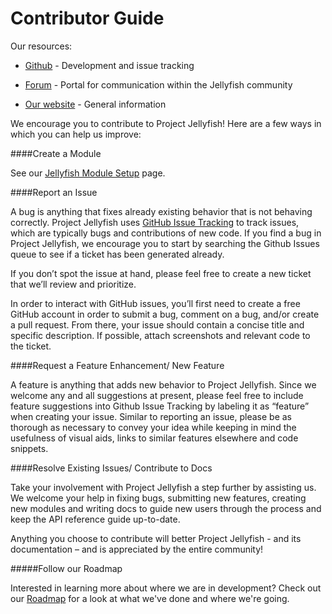 Contributor Guide
===================

Our resources:

* <a href="https://github.com/projectjellyfish/api" target="_blank">Github</a> - Development and issue tracking

* <a href="http://talk.projectjellyfish.org" target="_blank">Forum</a> - Portal for communication within the Jellyfish community

* <a href="http://www.projectjellyfish.org/" target="_blank">Our website</a> - General information

We encourage you to contribute to Project Jellyfish! Here are a few ways in which you can help us improve:


####Create a Module

See our [Jellyfish Module Setup](module-creation/basic_setup.md) page.


####Report an Issue

A bug is anything that fixes already existing behavior that is not behaving correctly. Project Jellyfish uses <a href="https://github.com/projectjellyfish/api/issues" target="_blank">GitHub Issue Tracking</a> to track issues, which are typically bugs and 
contributions of new code. If you find a bug in Project Jellyfish, we encourage you to start by searching the Github 
Issues queue to see if a ticket has been generated already. 

If you don’t spot the issue at hand, please feel free to create a new ticket that we’ll review and prioritize.

In order to interact with GitHub issues, you’ll first need to create a free GitHub account in order to submit a bug, 
comment on a bug, and/or create a pull request. From there, your issue should contain a concise title and specific 
description. If possible, attach screenshots and relevant code to the ticket.


####Request a Feature Enhancement/ New Feature

A feature is anything that adds new behavior to Project Jellyfish. Since we welcome any and all suggestions at present, 
please feel free to include feature suggestions into Github Issue Tracking by labeling it as “feature” when creating 
your issue. Similar to reporting an issue, please be as thorough as necessary to convey your idea while keeping in mind 
the usefulness of visual aids, links to similar features elsewhere and code snippets.


####Resolve Existing Issues/ Contribute to Docs

Take your involvement with Project Jellyfish a step further by assisting us. We welcome your help in fixing bugs, 
submitting new features, creating new modules and writing docs to guide new users through the process and keep the API 
reference guide up-to-date.

Anything you choose to contribute will better Project Jellyfish - and its documentation – and is appreciated by the 
entire community!


#####Follow our Roadmap

Interested in learning more about where we are in development? Check out our [Roadmap](Roadmap.md) for a look at what 
we've done and where we're going.
